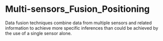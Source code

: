 # Multi-sensors_Fusion_Positioning
Data fusion techniques combine data from multiple sensors and related information to achieve more specific inferences than could be achieved by the use of a single sensor alone. 
